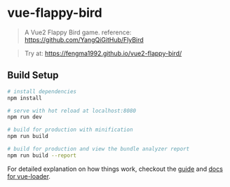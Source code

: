 # vue-flappy-bird

> A Vue2 Flappy Bird game. reference: https://github.com/YangQiGitHub/FlyBird

> Try at: https://fengma1992.github.io/vue2-flappy-bird/

## Build Setup

``` bash
# install dependencies
npm install

# serve with hot reload at localhost:8080
npm run dev

# build for production with minification
npm run build

# build for production and view the bundle analyzer report
npm run build --report
```

For detailed explanation on how things work, checkout the [guide](http://vuejs-templates.github.io/webpack/) and [docs for vue-loader](http://vuejs.github.io/vue-loader).
